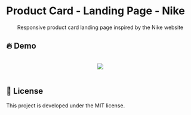 # Product Card - Landing Page - Nike
<p align="center">Responsive product card landing page inspired by the Nike website </p>


## 🔥 Demo 

<br />
<div align="center">
    <img src="https://ik.imagekit.io/biancagualter/Nike_-_Card_de_Produto_9O-velZhE.gif">
</div><br />

## 📝 License

<p> This project is developed under the MIT license.</p>


